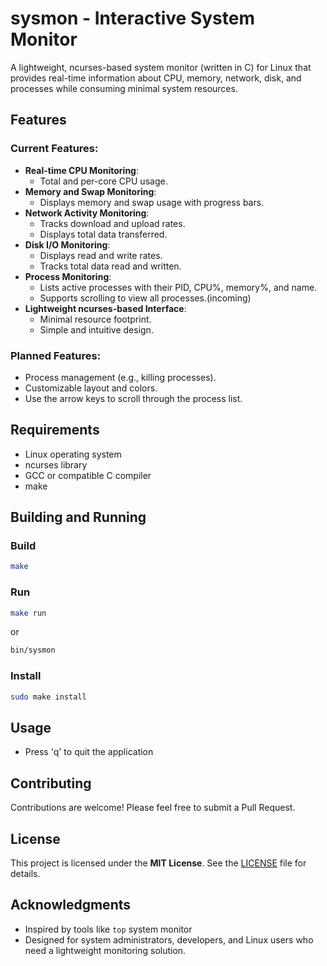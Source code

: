 # sysmon - Interactive System Monitor

A lightweight, ncurses-based system monitor (written in C) for Linux that provides real-time information about CPU, memory, network, disk, and processes while consuming minimal system resources.

## Features

### Current Features:
- **Real-time CPU Monitoring**:
  - Total and per-core CPU usage.
- **Memory and Swap Monitoring**:
  - Displays memory and swap usage with progress bars.
- **Network Activity Monitoring**:
  - Tracks download and upload rates.
  - Displays total data transferred.
- **Disk I/O Monitoring**:
  - Displays read and write rates.
  - Tracks total data read and written.
- **Process Monitoring**:
  - Lists active processes with their PID, CPU%, memory%, and name.
  - Supports scrolling to view all processes.(incoming)
- **Lightweight ncurses-based Interface**:
  - Minimal resource footprint.
  - Simple and intuitive design.

### Planned Features:
- Process management (e.g., killing processes).
- Customizable layout and colors.
- Use the arrow keys to scroll through the process list.

## Requirements

- Linux operating system
- ncurses library
- GCC or compatible C compiler
- make

## Building and Running

### Build
```bash
make
```

### Run
```bash
make run
```
or
```bash
bin/sysmon
```

### Install
```bash
sudo make install
```

## Usage

- Press 'q' to quit the application

## Contributing

Contributions are welcome! Please feel free to submit a Pull Request.

## License

This project is licensed under the **MIT License**. See the [LICENSE](LICENSE) file for details.

## Acknowledgments

- Inspired by tools like `top` system monitor
- Designed for system administrators, developers, and Linux users who need a lightweight monitoring solution.